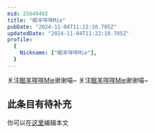 ```yaml
---
mid: 25649402
title: "眠羊咩咩Mie"
pubDate: "2024-11-04T11:22:10.705Z"
updatedDate: "2024-11-04T11:22:10.705Z"
profile:
  {
    Nickname: ["眠羊咩咩Mie"],
  }
---
```


关注[眠羊咩咩Mie](https://space.bilibili.com/25649402)谢谢喵~ 关注[眠羊咩咩Mie](https://space.bilibili.com/25649402)谢谢喵~

## 此条目有待补充
你可以在[这里](https://github.com/Yuhanawa/VTuber.ICU/edit/master/src/content/v/眠羊咩咩Mie/index.md)编辑本文
